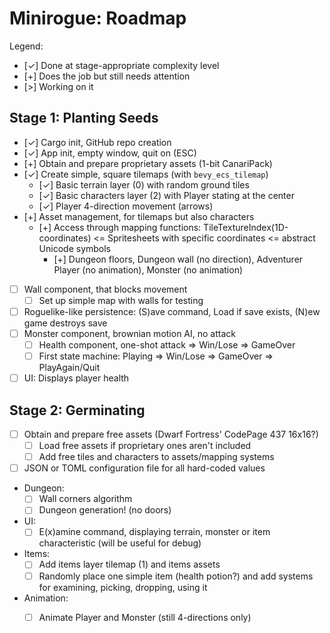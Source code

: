 # Minirogue: Roadmap

Legend:
- [✓] Done at stage-appropriate complexity level
- [+] Does the job but still needs attention
- [>] Working on it

## Stage 1: Planting Seeds

- [✓] Cargo init, GitHub repo creation
- [✓] App init, empty window, quit on (ESC)
- [+] Obtain and prepare proprietary assets (1-bit CanariPack)
- [✓] Create simple, square tilemaps (with `bevy_ecs_tilemap`)
  - [✓] Basic terrain layer (0) with random ground tiles
  - [✓] Basic characters layer (2) with Player stating at the center
  - [✓] Player 4-direction movement (arrows)
- [+] Asset management, for tilemaps but also characters
  - [+] Access through mapping functions: TileTextureIndex(1D-coordinates) 
    <= Spritesheets with specific coordinates <= abstract Unicode symbols
      - [+] Dungeon floors, Dungeon wall (no direction),
        Adventurer Player (no animation), Monster (no animation)
- [ ] Wall component, that blocks movement
  - [ ] Set up simple map with walls for testing
- [ ] Roguelike-like persistence: (S)ave command, Load if save exists, 
  (N)ew game destroys save
- [ ] Monster component, brownian motion AI, no attack
  - [ ] Health component, one-shot attack => Win/Lose => GameOver
  - [ ] First state machine: Playing => Win/Lose => GameOver 
    => PlayAgain/Quit
- [ ] UI: Displays player health

## Stage 2: Germinating

- [ ] Obtain and prepare free assets (Dwarf Fortress' CodePage 437 16x16?)
  - [ ] Load free assets if proprietary ones aren't included
  - [ ] Add free tiles and characters to assets/mapping systems
- [ ] JSON or TOML configuration file for all hard-coded values 
- Dungeon:
  - [ ] Wall corners algorithm
  - [ ] Dungeon generation! (no doors)
- UI:
  - [ ] E(x)amine command, displaying terrain, monster or item
    characteristic (will be useful for debug)
- Items:
  - [ ] Add items layer tilemap (1) and items assets
  - [ ] Randomly place one simple item (health potion?) and add systems
        for examining, picking, dropping, using it
- Animation: 
  - [ ] Animate Player and Monster (still 4-directions only)

